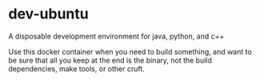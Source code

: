 # dev-ubuntu
A disposable development environment for java, python, and c++

Use this docker container when you need to build something, and want to be sure that all you keep at the end is the binary, not the build dependencies, make tools, or other cruft.
